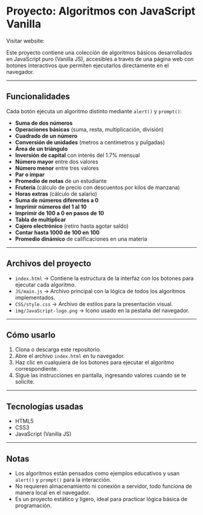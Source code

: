 # Proyecto: Algoritmos con JavaScript Vanilla

Visitar website: 

Este proyecto contiene una colección de algoritmos básicos desarrollados en JavaScript puro (Vanilla JS), accesibles a través de una página web con botones interactivos que permiten ejecutarlos directamente en el navegador.

---

## Funcionalidades

Cada botón ejecuta un algoritmo distinto mediante `alert()` y `prompt()`:

* **Suma de dos números**
* **Operaciones básicas** (suma, resta, multiplicación, división)
* **Cuadrado de un número**
* **Conversión de unidades** (metros a centímetros y pulgadas)
* **Área de un triángulo**
* **Inversión de capital** con interés del 1.7% mensual
* **Número mayor** entre dos valores
* **Número menor** entre tres valores
* **Par o impar**
* **Promedio de notas** de un estudiante
* **Frutería** (cálculo de precio con descuentos por kilos de manzana)
* **Horas extras** (cálculo de salario)
* **Suma de números diferentes a 0**
* **Imprimir números del 1 al 10**
* **Imprimir de 100 a 0 en pasos de 10**
* **Tabla de multiplicar**
* **Cajero electrónico** (retiro hasta agotar saldo)
* **Contar hasta 1000 de 100 en 100**
* **Promedio dinámico** de calificaciones en una materia

---

## Archivos del proyecto

* `index.html` → Contiene la estructura de la interfaz con los botones para ejecutar cada algoritmo.
* `JS/main.js` → Archivo principal con la lógica de todos los algoritmos implementados.
* `CSS/style.css` → Archivo de estilos para la presentación visual.
* `img/JavaScript-logo.png` → Icono usado en la pestaña del navegador.

---

## Cómo usarlo

1. Clona o descarga este repositorio.
2. Abre el archivo `index.html` en tu navegador.
3. Haz clic en cualquiera de los botones para ejecutar el algoritmo correspondiente.
4. Sigue las instrucciones en pantalla, ingresando valores cuando se te solicite.

---

## Tecnologías usadas

* HTML5
* CSS3
* JavaScript (Vanilla JS)

---

## Notas

* Los algoritmos están pensados como ejemplos educativos y usan `alert()` y `prompt()` para la interacción.
* No requieren almacenamiento ni conexión a servidor, todo funciona de manera local en el navegador.
* Es un proyecto estático y ligero, ideal para practicar lógica básica de programación.
